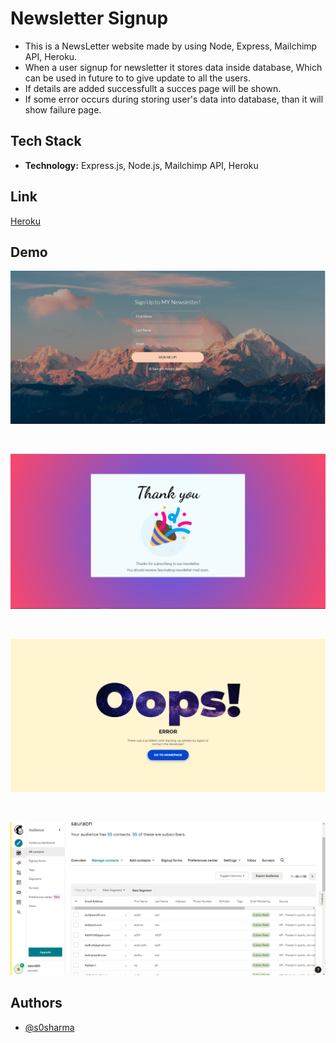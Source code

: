 
# Newsletter Signup

*  This is a NewsLetter website made by using Node, Express, Mailchimp API, Heroku.
*  When a user signup for newsletter it stores data inside database, Which can be used in future to to give update to all the users.
*  If details are added successfullt a succes page will be shown.
*  If some error occurs during storing user's data into database, than it will show failure page.


## Tech Stack

* **Technology:** Express.js, Node.js, Mailchimp API, Heroku

  
## Link

[Heroku](https://bearded-celsius-50101.herokuapp.com)

## Demo
![Home](Images/news-home.png)

<br>

![Success](Images/news-succ.png)

<br>

![Fail](Images/news-fail.png)

<br>

![MailChimp](Images/news-mailchimp.png)

  
## Authors

- [@s0sharma](https://github.com/s0sharma)

  

